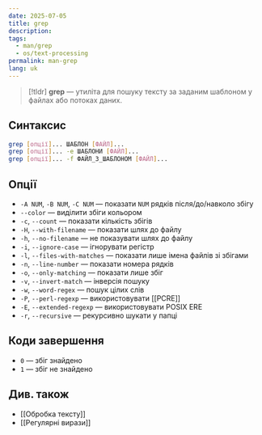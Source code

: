 ```yaml
---
date: 2025-07-05
title: grep
description: 
tags:
  - man/grep
  - os/text-processing
permalink: man-grep
lang: uk
---
```


> [!tldr]
> **grep** — утиліта для пошуку тексту за заданим шаблоном у файлах або потоках даних.

## Синтаксис

```bash
grep [опції]... ШАБЛОН [ФАЙЛ]...
grep [опції]... -e ШАБЛОНИ [ФАЙЛ]...
grep [опції]... -f ФАЙЛ_З_ШАБЛОНОМ [ФАЙЛ]...
```

## Опції

- `-A NUM`, `-B NUM`, `-C NUM` — показати `NUM` рядків після/до/навколо збігу
- `--color` — виділити збіги кольором
- `-c`, `--count` — показати кількість збігів
- `-H`, `--with-filename` — показати шлях до файлу
- `-h`, `--no-filename` — не показувати шлях до файлу
- `-i`, `--ignore-case` — ігнорувати регістр
- `-l`, `--files-with-matches` — показати лише імена файлів зі збігами
- `-n`, `--line-number` — показати номера рядків
- `-o`, `--only-matching` — показати лише збіг
- `-v`, `--invert-match` — інверсія пошуку
- `-w`, `--word-regex` — пошук цілих слів
- `-P`, `--perl-regexp` — використовувати [[PCRE]]
- `-E`, `--extended-regexp` — використовувати POSIX ERE
- `-r`, `--recursive` — рекурсивно шукати у папці

## Коди завершення

- `0` — збіг знайдено
- `1` — збіг не знайдено


## Див. також

- [[Обробка тексту]]
- [[Регулярні вирази]]
